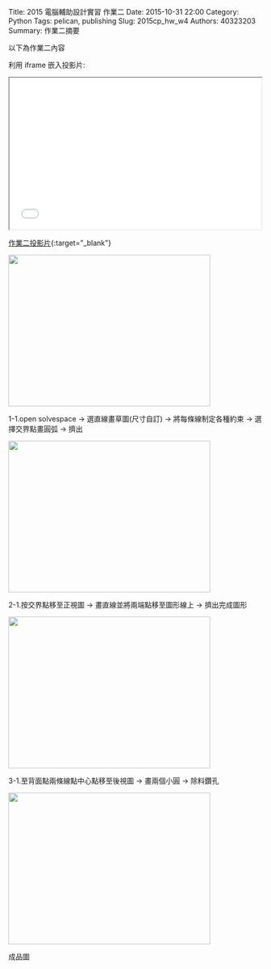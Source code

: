 Title: 2015 電腦輔助設計實習 作業二
Date: 2015-10-31 22:00
Category: Python
Tags: pelican, publishing
Slug: 2015cp_hw_w4
Authors: 40323203
Summary: 作業二摘要

以下為作業二內容

利用 iframe 嵌入投影片:

<iframe src="simplest2.html" width="500" height="300"></iframe>

[作業二投影片](simplest2.html){:target="_blank"}

<img src="https://copy.com/mtZfmInmS2sW9f9I"  width="400" height="300">
</img>

1-1.open solvespace → 選直線畫草圖(尺寸自訂) → 將每條線制定各種約束 → 選擇交界點畫圓弧 → 擠出

<img src="https://copy.com/YTMG99Fk0sK4vdG0"  width="400" height="300">
</img>

2-1.按交界點移至正視圖  →  畫直線並將兩端點移至圖形線上  →  擠出完成圖形

<img src="https://copy.com/zMafVKBPZFhTBJ2F"  width="400" height="300">
</img>

3-1.至背面點兩條線點中心點移至後視圖 → 畫兩個小圓 → 除料鑽孔

<img src="https://copy.com/jASBeslSk1LRVTao"  width="400" height="300">
</img>

成品圖
